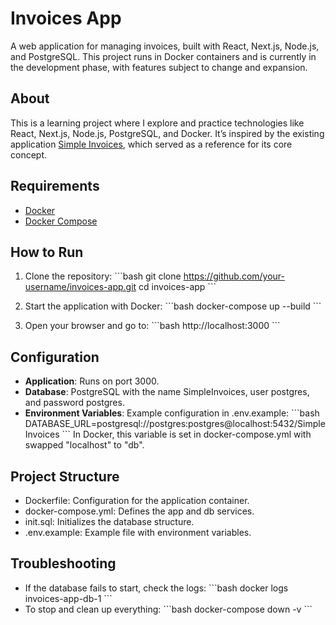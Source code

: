 # Invoices App

A web application for managing invoices, built with React, Next.js, Node.js, and PostgreSQL. This project runs in Docker containers and is currently in the development phase, with features subject to change and expansion.

## About
This is a learning project where I explore and practice technologies like React, Next.js, Node.js, PostgreSQL, and Docker. It’s inspired by the existing application [Simple Invoices](https://simpleinvoices.io), which served as a reference for its core concept.

## Requirements
- [Docker](https://docs.docker.com/get-docker/)
- [Docker Compose](https://docs.docker.com/compose/install/)

## How to Run
1. Clone the repository:
   \`\`\`bash
   git clone https://github.com/your-username/invoices-app.git
   cd invoices-app
   \`\`\`

2. Start the application with Docker:
   \`\`\`bash
   docker-compose up --build
   \`\`\`

3. Open your browser and go to:
   \`\`\`bash
   http://localhost:3000
   \`\`\`

## Configuration
- **Application**: Runs on port 3000.
- **Database**: PostgreSQL with the name SimpleInvoices, user postgres, and password postgres.
- **Environment Variables**: Example configuration in .env.example:
   \`\`\`bash
   DATABASE_URL=postgresql://postgres:postgres@localhost:5432/SimpleInvoices
   \`\`\`
  In Docker, this variable is set in docker-compose.yml with swapped "localhost" to "db".

## Project Structure
- Dockerfile: Configuration for the application container.
- docker-compose.yml: Defines the app and db services.
- init.sql: Initializes the database structure.
- .env.example: Example file with environment variables.

## Troubleshooting
- If the database fails to start, check the logs:
   \`\`\`bash
   docker logs invoices-app-db-1
   \`\`\`
- To stop and clean up everything:
   \`\`\`bash
   docker-compose down -v
   \`\`\`
